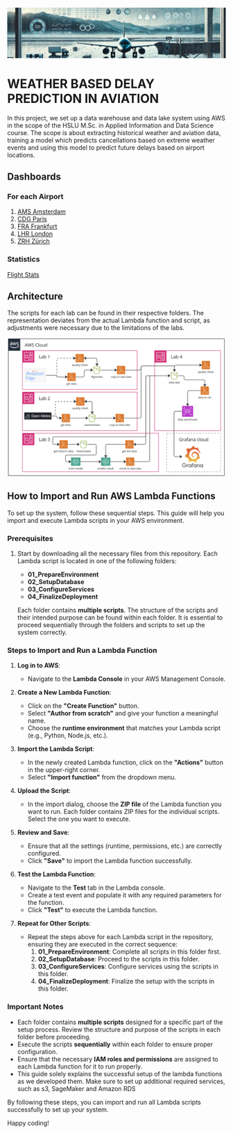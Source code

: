 ![Header](ReadmeFiles/Header.png)

# WEATHER BASED DELAY PREDICTION IN AVIATION​

In this project, we set up a data warehouse and data lake system using AWS in the scope of the HSLU M.Sc. in Applied Information and Data Science course. 
The scope is about extracting historical weather and aviation data, training a model which predicts cancellations based on extreme weather events and using this model 
to predict future delays based on airport locations.

## Dashboards
### For each Airport
1. [AMS Amsterdam](https://oliverheisel.grafana.net/public-dashboards/54b39863f0eb4728bfd2971c83a85efb)
2. [CDG Paris](https://oliverheisel.grafana.net/public-dashboards/3e02d6593eb842d7b25438a810b91791)
3. [FRA Frankfurt](https://oliverheisel.grafana.net/public-dashboards/22d72ad0730147e9a34cb91847123919)
4. [LHR London](https://oliverheisel.grafana.net/public-dashboards/026355ddb94649589cef73c6a34f1c07)
5. [ZRH Zürich](https://oliverheisel.grafana.net/public-dashboards/6014e6bbbce04360831691730bf5ee5f)

### Statistics
[Flight Stats](https://oliverheisel.grafana.net/public-dashboards/9ff89ab776034694aa3f512bd5d97d76)

## Architecture
The scripts for each lab can be found in their respective folders. The representation deviates from the actual Lambda function and script, as adjustments were necessary due to the limitations of the labs.

![Architecture Diagram](ReadmeFiles/Architecture2.png)

## How to Import and Run AWS Lambda Functions

To set up the system, follow these sequential steps. This guide will help you import and execute Lambda scripts in your AWS environment.

### Prerequisites
1. Start by downloading all the necessary files from this repository. Each Lambda script is located in one of the following folders:
   - **01_PrepareEnvironment**
   - **02_SetupDatabase**
   - **03_ConfigureServices**
   - **04_FinalizeDeployment**

   Each folder contains **multiple scripts**. The structure of the scripts and their intended purpose can be found within each folder. It is essential to proceed sequentially through the folders and scripts to set up the system correctly.

### Steps to Import and Run a Lambda Function
1. **Log in to AWS**:
   - Navigate to the **Lambda Console** in your AWS Management Console.

2. **Create a New Lambda Function**:
   - Click on the **"Create Function"** button.
   - Select **"Author from scratch"** and give your function a meaningful name.
   - Choose the **runtime environment** that matches your Lambda script (e.g., Python, Node.js, etc.).

3. **Import the Lambda Script**:
   - In the newly created Lambda function, click on the **"Actions"** button in the upper-right corner.
   - Select **"Import function"** from the dropdown menu.

4. **Upload the Script**:
   - In the import dialog, choose the **ZIP file** of the Lambda function you want to run. Each folder contains ZIP files for the individual scripts. Select the one you want to execute.

5. **Review and Save**:
   - Ensure that all the settings (runtime, permissions, etc.) are correctly configured.
   - Click **"Save"** to import the Lambda function successfully.

6. **Test the Lambda Function**:
   - Navigate to the **Test** tab in the Lambda console.
   - Create a test event and populate it with any required parameters for the function.
   - Click **"Test"** to execute the Lambda function.

7. **Repeat for Other Scripts**:
   - Repeat the steps above for each Lambda script in the repository, ensuring they are executed in the correct sequence:
     1. **01_PrepareEnvironment**: Complete all scripts in this folder first.
     2. **02_SetupDatabase**: Proceed to the scripts in this folder.
     3. **03_ConfigureServices**: Configure services using the scripts in this folder.
     4. **04_FinalizeDeployment**: Finalize the setup with the scripts in this folder.

### Important Notes
- Each folder contains **multiple scripts** designed for a specific part of the setup process. Review the structure and purpose of the scripts in each folder before proceeding.
- Execute the scripts **sequentially** within each folder to ensure proper configuration.
- Ensure that the necessary **IAM roles and permissions** are assigned to each Lambda function for it to run properly.
- This guide solely explains the successful setup of the lambda functions as we developed them. Make sure to set up additional required services, such as s3, SageMaker and Amazon RDS

By following these steps, you can import and run all Lambda scripts successfully to set up your system.

Happy coding!
